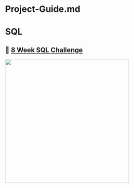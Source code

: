 # Project-Guide.md
# SQL
## 🥑 [8 Week SQL Challenge](https://github.com/katiehuangx/8-Week-SQL-Challenge)
<p align = "left">
  <img width="400px" src="https://i.pinimg.com/originals/ee/48/ad/ee48ad1dcd4096cd135afb295246e616.gif" />
</p>
